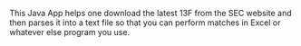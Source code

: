 This Java App helps one download the latest 13F from the SEC website and then parses it into a text file so that you can perform matches in Excel or whatever else program you use.
